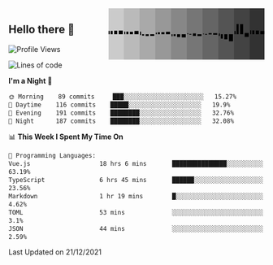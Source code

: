 <img width="307" align="right" src="https://raw.githubusercontent.com/SubZtep/SubZtep/master/assets/eq1.gif"/>

## Hello there 👋

<!--START_SECTION:waka-->
![Profile Views](http://img.shields.io/badge/Profile%20Views-0-blue)

![Lines of code](https://img.shields.io/badge/From%20Hello%20World%20I%27ve%20Written-833%20Thousand%20lines%20of%20code-blue)

**I'm a Night 🦉** 

```text
🌞 Morning    89 commits     ███░░░░░░░░░░░░░░░░░░░░░░   15.27% 
🌆 Daytime    116 commits    █████░░░░░░░░░░░░░░░░░░░░   19.9% 
🌃 Evening    191 commits    ████████░░░░░░░░░░░░░░░░░   32.76% 
🌙 Night      187 commits    ████████░░░░░░░░░░░░░░░░░   32.08%

```


📊 **This Week I Spent My Time On** 

```text
💬 Programming Languages: 
Vue.js                   18 hrs 6 mins       ███████████████░░░░░░░░░░   63.19% 
TypeScript               6 hrs 45 mins       ██████░░░░░░░░░░░░░░░░░░░   23.56% 
Markdown                 1 hr 19 mins        █░░░░░░░░░░░░░░░░░░░░░░░░   4.62% 
TOML                     53 mins             ░░░░░░░░░░░░░░░░░░░░░░░░░   3.1% 
JSON                     44 mins             ░░░░░░░░░░░░░░░░░░░░░░░░░   2.59%

```


 Last Updated on 21/12/2021
<!--END_SECTION:waka-->
